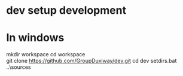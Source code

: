 # dev setup development 

# In windows

mkdir workspace
cd workspace  
git clone https://github.com/GroupDuxiway/dev.git
cd dev
setdirs.bat ..\sources
